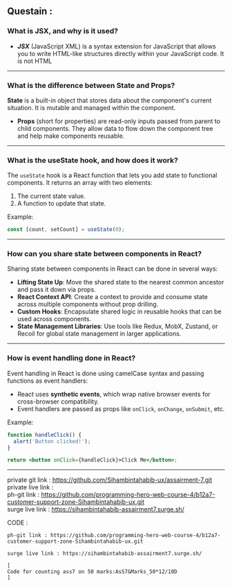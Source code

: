 ## Questain : 
### What is JSX, and why is it used?
- ***JSX*** (JavaScript XML) is a syntax extension for JavaScript that allows you to write HTML-like structures directly within your JavaScript code. It is not HTML
--- 
### What is the difference between State and Props?
**State** is a built-in object that stores data about the component's current situation. It is mutable and managed within the component.
- **Props** (short for properties) are read-only inputs passed from parent to child components. They allow data to flow down the component tree and help make components reusable.

--- 
### What is the useState hook, and how does it work?
The `useState` hook is a React function that lets you add state to functional components. It returns an array with two elements:
1. The current state value.
2. A function to update that state.

Example:
```jsx
const [count, setCount] = useState(0);
```

--- 
### How can you share state between components in React?
Sharing state between components in React can be done in several ways:

- **Lifting State Up**: Move the shared state to the nearest common ancestor and pass it down via props.
- **React Context API**: Create a context to provide and consume state across multiple components without prop drilling.
- **Custom Hooks**: Encapsulate shared logic in reusable hooks that can be used across components.
- **State Management Libraries**: Use tools like Redux, MobX, Zustand, or Recoil for global state management in larger applications.

---

### How is event handling done in React?
Event handling in React is done using camelCase syntax and passing functions as event handlers:

- React uses **synthetic events**, which wrap native browser events for cross-browser compatibility.
- Event handlers are passed as props like `onClick`, `onChange`, `onSubmit`, etc.

Example:
```jsx
function handleClick() {
  alert('Button clicked!');
}

return <button onClick={handleClick}>Click Me</button>;
```
--- 



private git link : 
     https://github.com/Sihambintahabib-ux/assairment-7.git 
<br>
private live link : 
<br>
ph-git link : https://github.com/programming-hero-web-course-4/b12a7-customer-support-zone-Sihambintahabib-ux.git
<br>
surge live link : https://sihambintahabib-assairment7.surge.sh/
<br>

CODE : 
```
ph-git link : https://github.com/programming-hero-web-course-4/b12a7-customer-support-zone-Sihambintahabib-ux.git

surge live link : https://sihambintahabib-assairment7.surge.sh/

[
Code for counting ass7 on 50 marks:AsS7&Marks_50*12/10D
]

```



<!-- app> ordercontainer > ordercard cookingitems readyitems , handlecooking  remaining

app > cardcustomerticket + card   issue issueresolve handleissueresolve remaining -->